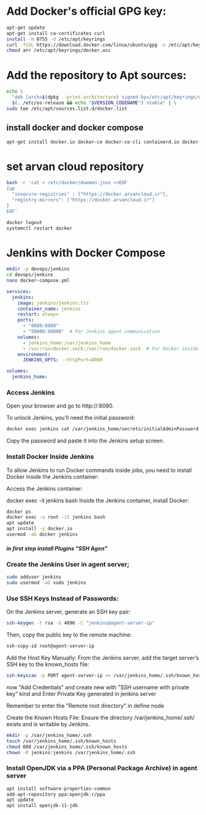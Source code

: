 # Add Docker's official GPG key:
```bash
apt-get update
apt-get install ca-certificates curl
install -m 0755 -d /etc/apt/keyrings
curl -fsSL https://download.docker.com/linux/ubuntu/gpg -o /etc/apt/keyrings/docker.asc
chmod a+r /etc/apt/keyrings/docker.asc
```

# Add the repository to Apt sources:
```bash
echo \
  "deb [arch=$(dpkg --print-architecture) signed-by=/etc/apt/keyrings/docker.asc] https://download.docker.com/linux/ubuntu \
  $(. /etc/os-release && echo "$VERSION_CODENAME") stable" | \
sudo tee /etc/apt/sources.list.d/docker.list
```
## install docker and docker compose
```bash
apt-get install docker.io docker-ce docker-ce-cli containerd.io docker-buildx-plugin docker-compose-plugin docker-compose
```  

# set arvan cloud repository
```bash
bash -c 'cat > /etc/docker/daemon.json <<EOF
{up
  "insecure-registries" : ["https://docker.arvancloud.ir"],
  "registry-mirrors": ["https://docker.arvancloud.ir"]
}
EOF' 

docker logout
systemctl restart docker 
```
# Jenkins with Docker Compose
```bash
mkdir -p devops/jenkins
cd devops/jenkins
nano docker-compose.yml
```
```yaml
services:
  jenkins:
    image: jenkins/jenkins:lts
    container_name: jenkins
    restart: always
    ports:
      - "8080:8080"
      - "50000:50000"  # For Jenkins agent communication
    volumes:
      - jenkins_home:/var/jenkins_home
      - /var/run/docker.sock:/var/run/docker.sock  # For Docker inside Jenkins
    environment:
      JENKINS_OPTS: --httpPort=8080

volumes:
  jenkins_home:
```
### Access Jenkins
Open your browser and go to http://<your-server-ip>:8080.

To unlock Jenkins, you'll need the initial password:

```bash
docker exec jenkins cat /var/jenkins_home/secrets/initialAdminPassword
```
Copy the password and paste it into the Jenkins setup screen.

### Install Docker Inside Jenkins
To allow Jenkins to run Docker commands inside jobs, you need to install Docker inside the Jenkins container:

Access the Jenkins container:

docker exec -it jenkins bash
Inside the Jenkins container, install Docker:

```bash
docker ps
docker exec -u root -it jenkins bash
apt update
apt install -y docker.io
usermod -aG docker jenkins
```
##### in first step install Plugins "SSH Agen"

### Create the Jenkins User in agent server;
```bash
sudo adduser jenkins
sudo usermod -aG sudo jenkins
```
### Use SSH Keys Instead of Passwords:

On the Jenkins server, generate an SSH key pair:
```bash
ssh-keygen -t rsa -b 4096 -C "jenkins@agent-server-ip"
```
Then, copy the public key to the remote machine:
```bash
ssh-copy-id root@agent-server-ip
```
Add the Host Key Manually: From the Jenkins server, add the target server’s SSH key to the known_hosts file:

```bash
ssh-keyscan -p PORT agent-server-ip >> /var/jenkins_home/.ssh/known_hosts
```
now "Add Credentials" and create new with "SSH username with private key" kind and Enter Private Key generated in jenkins server

Remember to enter the "Remote root directory" in define node 

Create the Known Hosts File: Ensure the directory /var/jenkins_home/.ssh/ exists and is writable by Jenkins.

```bash
mkdir -p /var/jenkins_home/.ssh 
touch /var/jenkins_home/.ssh/known_hosts 
chmod 600 /var/jenkins_home/.ssh/known_hosts
chown -R jenkins:jenkins /var/jenkins_home/.ssh
```
### Install OpenJDK via a PPA (Personal Package Archive) in agent server
```bash
apt install software-properties-common
add-apt-repository ppa:openjdk-r/ppa
apt update
apt install openjdk-11-jdk
```
